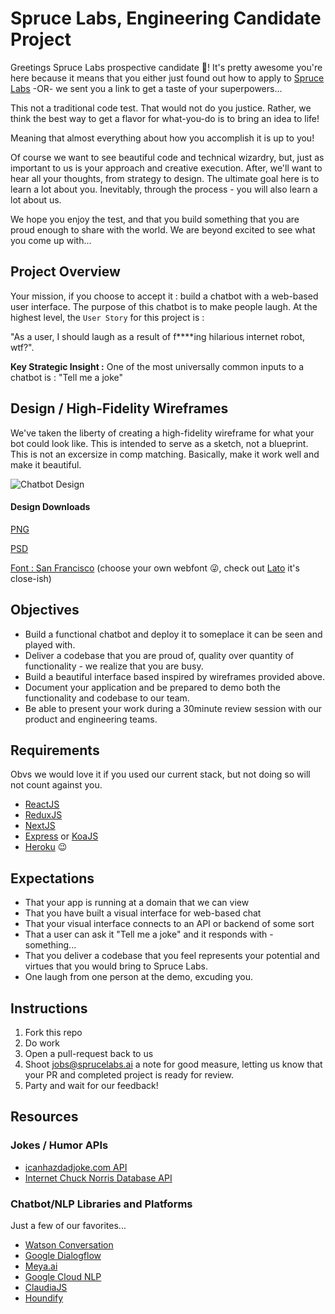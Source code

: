 # Spruce Labs, Engineering Candidate Project

Greetings Spruce Labs prospective candidate 🖖! It's pretty awesome you're here because it means that you either just found out how to apply to [Spruce Labs](https://sprucelabs.ai) -OR- we sent you a link to get a taste of your superpowers...  

This not a traditional code test. That would not do you justice. Rather, we think the best way to get a flavor for what-you-do is to bring an idea to life!  

Meaning that almost everything about how you accomplish it is up to you!  

Of course we want to see beautiful code and technical wizardry, but, just as important to us is your approach and creative execution. After, we'll want to hear all your thoughts, from strategy to design.  The ultimate goal here is to learn a lot about you.  Inevitably, through the process - you will also learn a lot about us.  

We hope you enjoy the test, and that you build something that you are proud enough to share with the world.  We are beyond excited to see what you come up with...

## Project Overview

Your mission, if you choose to accept it : build a chatbot with a web-based user interface.  The purpose of this chatbot is to make people laugh. At the highest level, the `User Story` for this project is : 

"As a user, I should laugh as a result of f****ing hilarious internet robot, wtf?".

**Key Strategic Insight :**
One of the most universally common inputs to a chatbot is : "Tell me a joke"

## Design / High-Fidelity Wireframes
We've taken the liberty of creating a high-fidelity wireframe for what your bot could look like.  This is intended to serve as a sketch, not a blueprint.  This is not an excersize in comp matching. Basically, make it work well and make it beautiful.

![Chatbot Design](https://s3.us-east-2.amazonaws.com/sprucelabs-misc/images/SpruceLabs-Humor-Bot-325x608.png)

#### Design Downloads
[PNG](https://s3.us-east-2.amazonaws.com/sprucelabs-misc/images/SpruceLabs-Humor-Bot.png)

[PSD](https://adobe.ly/2lPweQh)

[Font : San Francisco](https://developer.apple.com/fonts/) (choose your own webfont 😜, check out [Lato](https://fonts.google.com/specimen/Lato) it's close-ish)


## Objectives

- Build a functional chatbot and deploy it to someplace it can be seen and played with.
- Deliver a codebase that you are proud of, quality over quantity of functionality - we realize that you are busy.
- Build a beautiful interface based inspired by wireframes provided above.
- Document your application and be prepared to demo both the functionality and codebase to our team.
- Be able to present your work during a 30minute review session with our product and engineering teams.

## Requirements
Obvs we would love it if you used our current stack, but not doing so will not count against you.
- [ReactJS](https://reactjs.org/)
- [ReduxJS](https://redux.js.org/)
- [NextJS](https://github.com/zeit/next.js/)
- [Express](https://expressjs.com/) or [KoaJS](http://koajs.com/)
- [Heroku](https://heroku.com) 😉 

## Expectations
- That your app is running at a domain that we can view
- That you have built a visual interface for web-based chat
- That your visual interface connects to an API or backend of some sort
- That a user can ask it "Tell me a joke" and it responds with - something...
- That you deliver a codebase that you feel represents your potential and virtues that you would bring to Spruce Labs.
- One laugh from one person at the demo, excuding you.

## Instructions
1. Fork this repo
2. Do work
3. Open a pull-request back to us
4. Shoot [jobs@sprucelabs.ai](jobs@sprucelabs.ai) a note for good measure, letting us know that your PR and completed project is ready for review.
5. Party and wait for our feedback!

## Resources

### Jokes / Humor APIs
- [icanhazdadjoke.com API](https://icanhazdadjoke.com/api)
- [Internet Chuck Norris Database API](http://www.icndb.com/api/)

### Chatbot/NLP Libraries and Platforms
Just a few of our favorites...
- [Watson Conversation](https://www.ibm.com/watson/services/conversation/)
- [Google Dialogflow](https://dialogflow.com/)
- [Meya.ai](https://meya.ai/)
- [Google Cloud NLP](https://cloud.google.com/natural-language/)
- [ClaudiaJS](https://claudiajs.com/claudia-bot-builder.html)
- [Houndify](https://www.houndify.com/)
